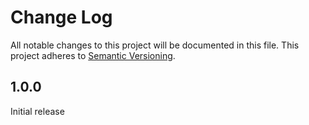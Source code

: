 # Change Log
All notable changes to this project will be documented in this file.
This project adheres to [Semantic Versioning](http://semver.org/).

## 1.0.0
Initial release


